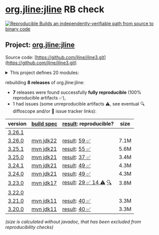 [org.jline:jline](https://central.sonatype.com/artifact/org.jline/jline/versions) RB check
=======

[![Reproducible Builds](https://reproducible-builds.org/images/logos/rb.svg) an independently-verifiable path from source to binary code](https://reproducible-builds.org/)

## Project: [org.jline:jline](https://central.sonatype.com/artifact/org.jline/jline/versions)

Source code: [https://github.com/jline/jline3.git](https://github.com/jline/jline3.git)

<details><summary>This project defines 20 modules:</summary>

* [org.jline:jansi](https://central.sonatype.com/artifact/org.jline/jansi/3.26.0)
* [org.jline:jansi-core](https://central.sonatype.com/artifact/org.jline/jansi-core/3.26.0)
* [org.jline:jline](https://central.sonatype.com/artifact/org.jline/jline/3.26.0)
* [org.jline:jline-builtins](https://central.sonatype.com/artifact/org.jline/jline-builtins/3.26.0)
* [org.jline:jline-console](https://central.sonatype.com/artifact/org.jline/jline-console/3.26.0)
* [org.jline:jline-console-ui](https://central.sonatype.com/artifact/org.jline/jline-console-ui/3.26.0)
* [org.jline:jline-demo](https://central.sonatype.com/artifact/org.jline/jline-demo/3.26.0)
* [org.jline:jline-graal](https://central.sonatype.com/artifact/org.jline/jline-graal/3.26.0)
* [org.jline:jline-groovy](https://central.sonatype.com/artifact/org.jline/jline-groovy/3.26.0)
* [org.jline:jline-native](https://central.sonatype.com/artifact/org.jline/jline-native/3.26.0)
* [org.jline:jline-parent](https://central.sonatype.com/artifact/org.jline/jline-parent/3.26.0)
* [org.jline:jline-reader](https://central.sonatype.com/artifact/org.jline/jline-reader/3.26.0)
* [org.jline:jline-remote-ssh](https://central.sonatype.com/artifact/org.jline/jline-remote-ssh/3.26.0)
* [org.jline:jline-remote-telnet](https://central.sonatype.com/artifact/org.jline/jline-remote-telnet/3.26.0)
* [org.jline:jline-style](https://central.sonatype.com/artifact/org.jline/jline-style/3.26.0)
* [org.jline:jline-terminal](https://central.sonatype.com/artifact/org.jline/jline-terminal/3.26.0)
* [org.jline:jline-terminal-ffm](https://central.sonatype.com/artifact/org.jline/jline-terminal-ffm/3.26.0)
* [org.jline:jline-terminal-jansi](https://central.sonatype.com/artifact/org.jline/jline-terminal-jansi/3.26.0)
* [org.jline:jline-terminal-jna](https://central.sonatype.com/artifact/org.jline/jline-terminal-jna/3.26.0)
* [org.jline:jline-terminal-jni](https://central.sonatype.com/artifact/org.jline/jline-terminal-jni/3.26.0)
</details>

rebuilding **8 releases** of org.jline:jline:
- **7** releases were found successfully **fully reproducible** (100% reproducible artifacts :white_check_mark:),
- 1 had issues (some unreproducible artifacts :warning:, see eventual :mag: diffoscope and/or :memo: issue tracker links):

| version | [build spec](/BUILDSPEC.md) | [result](https://reproducible-builds.org/docs/jvm/): reproducible? | size |
| -- | --------- | ------ | -- |
| [3.26.1](https://central.sonatype.com/artifact/org.jline/jline/3.26.1/pom) | | | |
| [3.26.0](https://central.sonatype.com/artifact/org.jline/jline/3.26.0/pom) | [mvn jdk22](jline-3.26.0.buildspec) | [result](jline-parent-3.26.0.buildinfo): [59 :white_check_mark: ](jline-parent-3.26.0.buildcompare) | 7.1M |
| [3.25.1](https://central.sonatype.com/artifact/org.jline/jline/3.25.1/pom) | [mvn jdk21](jline-3.25.1.buildspec) | [result](jline-parent-3.25.1.buildinfo): [55 :white_check_mark: ](jline-parent-3.25.1.buildcompare) | 5.6M |
| [3.25.0](https://central.sonatype.com/artifact/org.jline/jline/3.25.0/pom) | [mvn jdk21](jline-3.25.0.buildspec) | [result](jline-parent-3.25.0.buildinfo): [37 :white_check_mark: ](jline-parent-3.25.0.buildcompare) | 3.4M |
| [3.24.1](https://central.sonatype.com/artifact/org.jline/jline/3.24.1/pom) | [mvn jdk21](jline-3.24.1.buildspec) | [result](jline-parent-3.24.1.buildinfo): [49 :white_check_mark: ](jline-parent-3.24.1.buildcompare) | 4.3M |
| [3.24.0](https://central.sonatype.com/artifact/org.jline/jline/3.24.0/pom) | [mvn jdk21](jline-3.24.0.buildspec) | [result](jline-parent-3.24.0.buildinfo): [49 :white_check_mark: ](jline-parent-3.24.0.buildcompare) | 4.3M |
| [3.23.0](https://central.sonatype.com/artifact/org.jline/jline/3.23.0/pom) | [mvn jdk17](jline-3.23.0.buildspec) | [result](jline-parent-3.23.0.buildinfo): [29 :white_check_mark:  14 :warning:](jline-parent-3.23.0.buildcompare) [:mag:](jline-parent-3.23.0.diffoscope) | 3.8M |
| [3.22.0](https://central.sonatype.com/artifact/org.jline/jline/3.22.0/pom) | | | |
| [3.21.0](https://central.sonatype.com/artifact/org.jline/jline/3.21.0/pom) | [mvn jdk11](jline-3.21.0.buildspec) | [result](jline-parent-3.21.0.buildinfo): [40 :white_check_mark: ](jline-parent-3.21.0.buildcompare) | 3.3M |
| [3.20.0](https://central.sonatype.com/artifact/org.jline/jline/3.20.0/pom) | [mvn jdk11](jline-3.20.0.buildspec) | [result](jline-parent-3.20.0.buildinfo): [40 :white_check_mark: ](jline-parent-3.20.0.buildcompare) | 3.3M |

<i>(size is calculated without javadoc, that has been excluded from reproducibility checks)</i>
